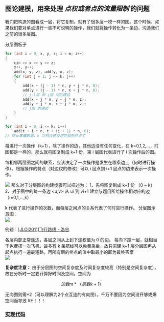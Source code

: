 ## **图论建模，用来处理 _点权或者点的流量限制_ 的问题**

我们把构造的图看成一层，将它复制，就有了很多层一模一样的图。这个时候，如果我们要对单点进行一些不可说明的操作，我们就将操作转化为一条边，沟通我们之前的很多层图。

分层图板子

```cpp
for (int i = 0, x, y, z; i < m; i++)
{
    cin >> x >> y >> z;
    x++, y++;
    add(x, y, z), add(y, x, z);
    for (int j = 1; j <= k; j++)
    {
        add(x + (j - 1) * n, y + j * n, 0);
        add(y + (j - 1) * n, x + j * n, 0);
        // j-1层 和 j层 间的建边
        add(x + j * n, y + j * n, z);
        add(y + j * n, x + j * n, z);
        // j层 的建边
    }
}

for (int i = 0; i <= k; i++)
    add(t + i * n, t + (i + 1) * n, 0);
// 防止毒瘤数据，k 次机会还没用完就到终点了
```

每进行一次操作（k+1），除了操作的边，其他边没有任何变化，在 k=0,1,2,…，时图都是一样的，那么就将图复制成 k+1 份，第 i 层图代表进行了 i 次操作后的图。

每相邻两层图之间的联系，应该决定了一次操作是发生在哪条边上（何时进行操作）。根据操作的特点（对边权的修改）可以 i 层点到 i+1 层点的边来表示一次操作。

![](https://img-blog.csdnimg.cn/20181217144012416.png)
那么对于分层图的构建步骤可以描述为：
1、先将图复制成 k+1 份 （0 ~ k）
2、对于图中的每一条边 <u,v> 从 ui 到 vi+1 建立与题目所给操作相对应的边（i=0,1,…,k）

k 代表了进行操作的次数，而每层之间点的关系代表了何时进行操作。
分层图示意图：  
![](https://img-blog.csdnimg.cn/20181217151240943.png)

例题：[[JLOI2011]飞行路线 - 洛谷](https://www.luogu.com.cn/problem/P4568)

各层内部正常连边，各层之间从上到下连权值为 0 的边。
每向下跑一层，就相当于免费搭一次飞机，最多有 k 条航线可以免费乘坐，故只需建 k+1 层分层图再从起点执行一遍最短路，再所有层的终点的值中取最小的即为最终答案  
![](https://img-blog.csdnimg.cn/6bde8ff1bb9842dfaeaad9c597379e65.png)

**复杂度注意：**
由于分层图的空间复杂度及时间复杂度较高（特别是空间复杂度），故在分析时一定要计算好时间及空间，空间为

$$边数m*（层数k+1）$$

无向图则需*2（可以理解为2个点互连的有向图）。千万不要因为空间没开够或爆空间而导致 RE！！！

### [实现代码](./4568flight_path.cpp)
